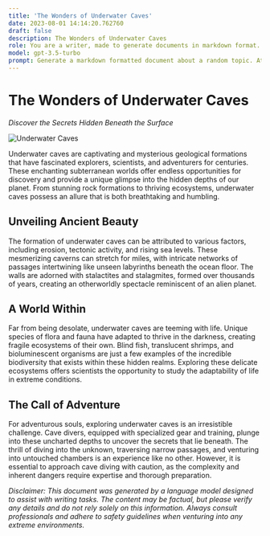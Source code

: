 ```yaml
---
title: 'The Wonders of Underwater Caves'
date: 2023-08-01 14:14:20.762760
draft: false
description: The Wonders of Underwater Caves
role: You are a writer, made to generate documents in markdown format. It is very important that all of the documents you generate are in valid markdown format.
model: gpt-3.5-turbo
prompt: Generate a markdown formatted document about a random topic. At the bottom, include a disclaimer explaining that the document was generated by you. The first line of the document should be the title. Make sure that the entire document is in proper markdown format, using a mix of various tags to make the document visually appealing.
---
```


# The Wonders of Underwater Caves

*Discover the Secrets Hidden Beneath the Surface*

![Underwater Caves](https://example.com/underwater-caves.jpg)

Underwater caves are captivating and mysterious geological formations that have fascinated explorers, scientists, and adventurers for centuries. These enchanting subterranean worlds offer endless opportunities for discovery and provide a unique glimpse into the hidden depths of our planet. From stunning rock formations to thriving ecosystems, underwater caves possess an allure that is both breathtaking and humbling.

## Unveiling Ancient Beauty

The formation of underwater caves can be attributed to various factors, including erosion, tectonic activity, and rising sea levels. These mesmerizing caverns can stretch for miles, with intricate networks of passages intertwining like unseen labyrinths beneath the ocean floor. The walls are adorned with stalactites and stalagmites, formed over thousands of years, creating an otherworldly spectacle reminiscent of an alien planet.

## A World Within

Far from being desolate, underwater caves are teeming with life. Unique species of flora and fauna have adapted to thrive in the darkness, creating fragile ecosystems of their own. Blind fish, translucent shrimps, and bioluminescent organisms are just a few examples of the incredible biodiversity that exists within these hidden realms. Exploring these delicate ecosystems offers scientists the opportunity to study the adaptability of life in extreme conditions.

## The Call of Adventure

For adventurous souls, exploring underwater caves is an irresistible challenge. Cave divers, equipped with specialized gear and training, plunge into these uncharted depths to uncover the secrets that lie beneath. The thrill of diving into the unknown, traversing narrow passages, and venturing into untouched chambers is an experience like no other. However, it is essential to approach cave diving with caution, as the complexity and inherent dangers require expertise and thorough preparation.

*Disclaimer: This document was generated by a language model designed to assist with writing tasks. The content may be factual, but please verify any details and do not rely solely on this information. Always consult professionals and adhere to safety guidelines when venturing into any extreme environments.*